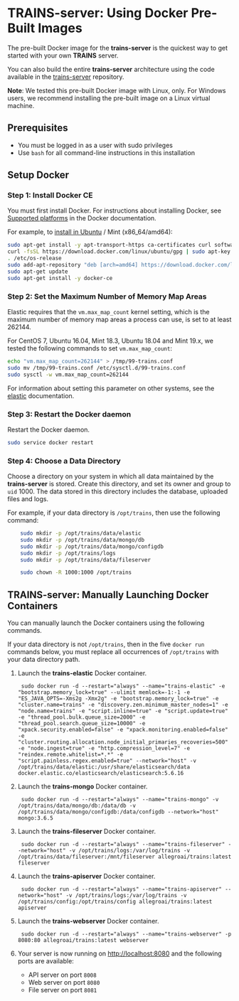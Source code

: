 # TRAINS-server: Using Docker Pre-Built Images

The pre-built Docker image for the **trains-server** is the quickest way to get started with your own **TRAINS** server. 

You can also build the entire **trains-server** architecture using the code available in the [trains-server](https://github.com/allegroai/trains-server) repository.

**Note**: We tested this pre-built Docker image with Linux, only. For Windows users, we recommend installing the pre-built image on a Linux virtual machine.

## Prerequisites

* You must be logged in as a user with sudo privileges
* Use `bash` for all command-line instructions in this installation

## Setup Docker

### Step 1: Install Docker CE

You must first install Docker. For instructions about installing Docker, see [Supported platforms](https://docs.docker.com/install//#support) in the Docker documentation.

For example, to [install in Ubuntu](https://docs.docker.com/install/linux/docker-ce/ubuntu/) / Mint (x86_64/amd64):

```bash
sudo apt-get install -y apt-transport-https ca-certificates curl software-properties-common
curl -fsSL https://download.docker.com/linux/ubuntu/gpg | sudo apt-key add -
. /etc/os-release
sudo add-apt-repository "deb [arch=amd64] https://download.docker.com/linux/ubuntu $UBUNTU_CODENAME stable"
sudo apt-get update
sudo apt-get install -y docker-ce
```

### Step 2: Set the Maximum Number of Memory Map Areas

Elastic requires that the `vm.max_map_count` kernel setting, which is the maximum number of memory map areas a process can use, is set to at least 262144.

For CentOS 7, Ubuntu 16.04, Mint 18.3, Ubuntu 18.04 and Mint 19.x, we tested the following commands to set `vm.max_map_count`:

```bash
echo "vm.max_map_count=262144" > /tmp/99-trains.conf
sudo mv /tmp/99-trains.conf /etc/sysctl.d/99-trains.conf
sudo sysctl -w vm.max_map_count=262144
```

For information about setting this parameter on other systems, see the [elastic](https://www.elastic.co/guide/en/elasticsearch/reference/current/docker.html#docker-cli-run-prod-mode) documentation.

### Step 3: Restart the Docker daemon

Restart the Docker daemon.

```bash
sudo service docker restart
```

### Step 4: Choose a Data Directory

Choose a directory on your system in which all data maintained by the **trains-server** is stored.
Create this directory, and set its owner and group to `uid` 1000. The data stored in this directory includes the database, uploaded files and logs.

For example, if your data directory is `/opt/trains`, then use the following command:

```bash
    sudo mkdir -p /opt/trains/data/elastic
    sudo mkdir -p /opt/trains/data/mongo/db
    sudo mkdir -p /opt/trains/data/mongo/configdb
    sudo mkdir -p /opt/trains/logs
    sudo mkdir -p /opt/trains/data/fileserver

    sudo chown -R 1000:1000 /opt/trains
```

## TRAINS-server: Manually Launching Docker Containers <a name="launch"></a>

You can manually launch the Docker containers using the following commands.

If your data directory is not `/opt/trains`, then in the five `docker run` commands below, you must replace all occurrences of `/opt/trains` with your data directory path.

1. Launch the **trains-elastic** Docker container.

        sudo docker run -d --restart="always" --name="trains-elastic" -e "bootstrap.memory_lock=true" --ulimit memlock=-1:-1 -e "ES_JAVA_OPTS=-Xms2g -Xmx2g" -e "bootstrap.memory_lock=true" -e "cluster.name=trains" -e "discovery.zen.minimum_master_nodes=1" -e "node.name=trains" -e "script.inline=true" -e "script.update=true" -e "thread_pool.bulk.queue_size=2000" -e "thread_pool.search.queue_size=10000" -e "xpack.security.enabled=false" -e "xpack.monitoring.enabled=false" -e "cluster.routing.allocation.node_initial_primaries_recoveries=500" -e "node.ingest=true" -e "http.compression_level=7" -e "reindex.remote.whitelist=*.*" -e "script.painless.regex.enabled=true" --network="host" -v /opt/trains/data/elastic:/usr/share/elasticsearch/data docker.elastic.co/elasticsearch/elasticsearch:5.6.16

1. Launch the **trains-mongo** Docker container. 

        sudo docker run -d --restart="always" --name="trains-mongo" -v /opt/trains/data/mongo/db:/data/db -v /opt/trains/data/mongo/configdb:/data/configdb --network="host" mongo:3.6.5

1. Launch the **trains-fileserver** Docker container. 

        sudo docker run -d --restart="always" --name="trains-fileserver" --network="host" -v /opt/trains/logs:/var/log/trains -v /opt/trains/data/fileserver:/mnt/fileserver allegroai/trains:latest fileserver

1. Launch the **trains-apiserver** Docker container. 

        sudo docker run -d --restart="always" --name="trains-apiserver" --network="host" -v /opt/trains/logs:/var/log/trains -v /opt/trains/config:/opt/trains/config allegroai/trains:latest apiserver

1. Launch the **trains-webserver** Docker container. 

        sudo docker run -d --restart="always" --name="trains-webserver" -p 8080:80 allegroai/trains:latest webserver
        
1. Your server is now running on [http://localhost:8080](http://localhost:8080) and the following ports are available:
    
    * API server on port `8008`
    * Web server on port `8080`
    * File server on port `8081`
